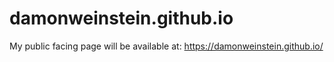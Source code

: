 # damonweinstein.github.io
My public facing page will be available at:
https://damonweinstein.github.io/
